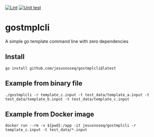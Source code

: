 [![Lint](https://github.com/jesusnoseq/gostmplcli/actions/workflows/lint.yml/badge.svg)](https://github.com/jesusnoseq/gostmplcli/actions/workflows/lint.yml)
[![Unit test](https://github.com/jesusnoseq/gostmplcli/actions/workflows/test.yml/badge.svg)](https://github.com/jesusnoseq/gostmplcli/actions/workflows/test.yml)


# gostmplcli
A simple go template command line with zero dependencies

## Install
```shell script
go install github.com/jesusnoseq/gostmplcli@latest
```

## Example from binary file
```shell script
./gostmplcli -r template_c.input -t test_data/template_a.input -t test_data/template_b.input -t test_data/template_c.input
```

## Example from Docker image
```shell script
docker run --rm -v ${pwd}:/app -it jesusnoseq/gostmplcli -r template_c.input -t test_data/*.input
```
